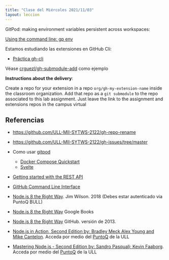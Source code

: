 ```yaml
---
title: "Clase del Miércoles 2021/11/03"
layout: leccion
---
```


GitPod: making environment variables persistent across workspaces:

[Using the command line: gp env](https://www.gitpod.io/docs/environment-variables#using-the-command-line-gp-env)


Estamos estudiando las extensiones en GitHub Cli:

* [Práctica gh-cli]({{site.baseurl}}/tema1-introduccion/practicas/gh-cli/#extension)

Véase [crguezl/gh-submodule-add](https://github.com/crguezl/gh-submodule-add) como ejemplo

**Instructions about the  delivery**: 

Create a repo for your extension in a repo `org/gh-my-extension-name`  inside the classroom organization. Add that repo as a `git submodule` to the repo associated to this lab assignment. Just leave the link to the assignment and extensions repos in the campus virtual 


## Referencias

* <https://github.com/ULL-MII-SYTWS-2122/gh-repo-rename>
* <https://github.com/ULL-MII-SYTWS-2122/gh-issues/tree/master>


* Como usar [gitpod]({{site.baseurl}}/tema1-introduccion/gitpod.html)
  * [Docker Compose Quickstart](https://www.gitpod.io/docs/quickstart/docker-compose)
  * [Svelte]({{site.baseurl}}/tema1-introduccion/svelte)
* [Getting started with the REST API](https://docs.github.com/en/rest/guides/getting-started-with-the-rest-api)
* [GitHub Command Line Interface]({{site.baseurl}}/tema1-introduccion/gh)
* [Node.js 8 the Right Way](https://proquest-safaribooksonline-com.accedys2.bbtk.ull.es/9781680505344). Jim Wilson. 2018 (Debes estar autenticado via PuntoQ BULL)
* [Node.js 8 the Right Way](https://books.google.es/books?id=oA9QDwAAQBAJ&lpg=PT96&ots=-mLQPlvsSj&dq=should%20ldjclient%20emit%20a%20close%20event&hl=es&pg=PP1#v=onepage&q=should%20ldjclient%20emit%20a%20close%20event&f=false) Google Books
* [Node.js 8 the Right Way](https://github.com/iMarcoGovea/books/blob/master/nodejs/Node.js%20the%20Right%20Way.pdf) GitHub. versión de 2013.

* <a href="https://proquest-safaribooksonline-com.accedys2.bbtk.ull.es/book/programming/javascript/9781617292576" target="_blank"> Node.js in Action, Second Edition by: Bradley Meck Alex Young and Mike Cantelon</a>. Acceda por medio del <a href="https://www.ull.es/servicios/biblioteca/servicios/puntoq/"  target="_blank">PuntoQ</a> de la ULL

* <a href="https://proquest-safaribooksonline-com.accedys2.bbtk.ull.es/9781785888960" target="_blank"> Mastering Node.js - Second Edition by: Sandro Pasquali; Kevin Faaborg</a>. Acceda por medio del <a href="https://www.ull.es/servicios/biblioteca/servicios/puntoq/"  target="_blank">PuntoQ</a> de la ULL
